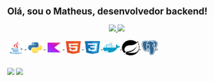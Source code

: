 ## Olá, sou o Matheus, desenvolvedor backend!

<div align="center">
  <a href="https://github.com/matheuscosta1">
  <img height="180em" src="https://github-readme-stats.vercel.app/api?username=matheuscosta1&show_icons=true&theme=dracula&include_all_commits=true&count_private=true"/>
  <img height="180em" src="https://github-readme-stats.vercel.app/api/top-langs/?username=matheuscosta1&layout=compact&langs_count=7&theme=dracula"/>
</div>
<div style="display: inline_block"><br>
  <img align="center" alt="Matheus-Java" height="30" width="40" src="https://raw.githubusercontent.com/devicons/devicon/master/icons/java/java-original.svg">
  <img align="center" alt="Matheus-Python" height="30" width="40" src="https://raw.githubusercontent.com/devicons/devicon/master/icons/python/python-original.svg">
  <img align="center" alt="Matheus-Kotlin" height="30" width="40" src="https://raw.githubusercontent.com/devicons/devicon/master/icons/kotlin/kotlin-original.svg">
  <img align="center" alt="Matheus-HTML" height="30" width="40" src="https://raw.githubusercontent.com/devicons/devicon/master/icons/html5/html5-original.svg">
  <img align="center" alt="Matheus-CSS" height="30" width="40" src="https://raw.githubusercontent.com/devicons/devicon/master/icons/css3/css3-original.svg">
  <img align="center" alt="Matheus-docker" height="35" width="40" src="https://raw.githubusercontent.com/devicons/devicon/master/icons/docker/docker-plain.svg">
  <img align="center" alt="Matheus-spring" height="35" width="40" src="https://raw.githubusercontent.com/devicons/devicon/master/icons/spring/spring-plain.svg">
  <img align="center" alt="Matheus-postgress" height="35" width="40" src="https://raw.githubusercontent.com/devicons/devicon/master/icons/postgresql/postgresql-plain.svg">
</div>

##

<div> 
  <a href="https://www.instagram.com/matheus.jose_" target="_blank"><img src="https://img.shields.io/badge/-Instagram-%23E4405F?style=for-the-badge&logo=instagram&logoColor=white" target="_blank"></a>
  <a href="https://www.linkedin.com/in/matheusjcosta" target="_blank"><img src="https://img.shields.io/badge/-LinkedIn-%230077B5?style=for-the-badge&logo=linkedin&logoColor=white" target="_blank"></a> 

</div>
